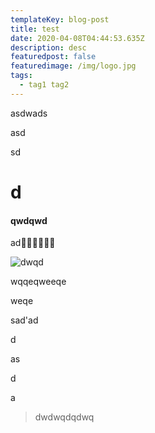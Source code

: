 ```yaml
---
templateKey: blog-post
title: test
date: 2020-04-08T04:44:53.635Z
description: desc
featuredpost: false
featuredimage: /img/logo.jpg
tags:
  - tag1 tag2
---
```

asdwads

asd

sd

# d



#### qwdqwd

ad👱‍♂️👳‍♀️👳‍♀️

![dwqd](/img/blog-index.jpg "title")

wqqeqweeqe

weqe

sad'ad

d

as

d

a

> dwdwqdqdwq